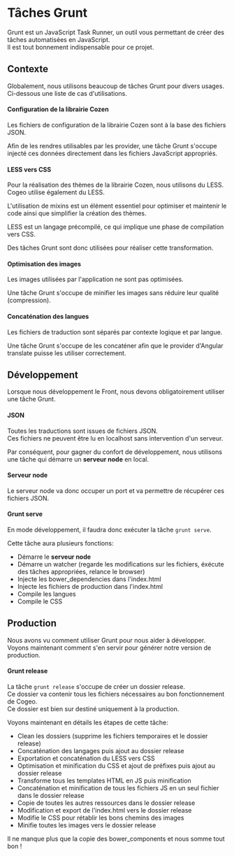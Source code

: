 # Tâches Grunt

Grunt est un JavaScript Task Runner, un outil vous permettant de créer des tâches automatisées en JavaScript.  
Il est tout bonnement indispensable pour ce projet.

## Contexte

Globalement, nous utilisons beaucoup de tâches Grunt pour divers usages.  
Ci-dessous une liste de cas d'utilisations.

#### Configuration de la librairie Cozen

Les fichiers de configuration de la librairie Cozen sont à la base des fichiers JSON.

Afin de les rendres utilisables par les provider, une tâche Grunt s'occupe injecté ces données directement dans les fichiers JavaScript appropriés.

#### LESS vers CSS

Pour la réalisation des thèmes de la librairie Cozen, nous utilisons du LESS.  
Cogeo utilise également du LESS.

L'utilisation de mixins est un élément essentiel pour optimiser et maintenir le code ainsi que simplifier la création des thèmes.

LESS est un langage précompilé, ce qui implique une phase de compilation vers CSS.

Des tâches Grunt sont donc utilisées pour réaliser cette transformation.

#### Optimisation des images

Les images utilisées par l'application ne sont pas optimisées.

Une tâche Grunt s'occupe de minifier les images sans réduire leur qualité (compression).

#### Concaténation des langues

Les fichiers de traduction sont séparés par contexte logique et par langue.

Une tâche Grunt s'occupe de les concaténer afin que le provider d'Angular translate puisse les utiliser correctement.

## Développement

Lorsque nous développement le Front, nous devons obligatoirement utiliser une tâche Grunt.

#### JSON

Toutes les traductions sont issues de fichiers JSON.  
Ces fichiers ne peuvent être lu en localhost sans intervention d'un serveur.

Par conséquent, pour gagner du confort de développement, nous utilisons une tâche qui démarre un **serveur node** en local.

#### Serveur node

Le serveur node va donc occuper un port et va permettre de récupérer ces fichiers JSON.  

#### Grunt serve

En mode développement, il faudra donc exécuter la tâche `grunt serve`.

Cette tâche aura plusieurs fonctions:

- Démarre le **serveur node**
- Démarre un watcher (regarde les modifications sur les fichiers, éxécute des tâches appropriées, relance le browser)
- Injecte les bower_dependencies dans l'index.html
- Injecte les fichiers de production dans l'index.html
- Compile les langues
- Compile le CSS

## Production

Nous avons vu comment utiliser Grunt pour nous aider à développer.  
Voyons maintenant comment s'en servir pour générer notre version de production.

#### Grunt release

La tâche `grunt release` s'occupe de créer un dossier release.  
Ce dossier va contenir tous les fichiers nécessaires au bon fonctionnement de Cogeo.  
Ce dossier est bien sur destiné uniquement à la production.

Voyons maintenant en détails les étapes de cette tâche:

- Clean les dossiers (supprime les fichiers temporaires et le dossier release)
- Concaténation des langages puis ajout au dossier release
- Exportation et concaténation du LESS vers CSS
- Optimisation et minification du CSS et ajout de préfixes puis ajout au dossier release
- Transforme tous les templates HTML en JS puis minification
- Concaténation et minification de tous les fichiers JS en un seul fichier dans le dossier release
- Copie de toutes les autres ressources dans le dossier release
- Modification et export de l'index.html vers le dossier release
- Modifie le CSS pour rétablir les bons chemins des images
- Minifie toutes les images vers le dossier release

Il ne manque plus que la copie des bower_components et nous somme tout bon !
